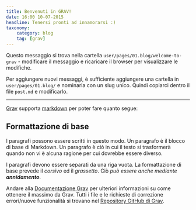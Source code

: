 ```yaml
---
title: Benvenuti in GRAV!
date: 16:00 10-07-2015
headline: Tenersi pronti ad innamorarsi :)
taxonomy:
    category: blog
    tag: [grav]
---
```


Questo messaggio si trova nella cartella `user/pages/01.blog/welcome-to-grav` - modificare il messaggio e ricaricare il browser per visualizzare le modifiche.

Per aggiungere nuovi messaggi, è sufficiente aggiungere una cartella in `user/pages/01.blog/` e nominarla con un slug unico. Quindi copiarci dentro il file `post.md` e modificarlo.

---

[Grav][grav] supporta [markdown](https://en.wikipedia.org/wiki/Markdown) per poter fare quanto segue:

## Formattazione di base

I paragrafi possono essere scritti in questo modo. Un paragrafo è il blocco di base di Markdown. Un paragrafo è ciò in cui il testo si trasformerà quando non vi è alcuna ragione per cui dovrebbe essere diverso.

I paragrafi devono essere separati da una riga vuota. La formattazione di base prevede il *corsivo* ed il *grassetto*. Ciò *può essere anche mediante **annidamento***.

Andare alla [Documentazione Grav][Grav-docs] per ulteriori informazioni su come ottenere il massimo da Grav. Tutti i file e le richieste di correzione errori/nuove funzionalità si trovano nel [Repository GitHub di Grav][Grav-gh].

[grav]: http://getgrav.org
[grav-docs]: http://learn.getgrav.org
[grav-gh]: https://github.com/getgrav/grav


